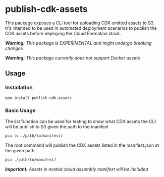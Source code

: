 # publish-cdk-assets

This package exposes a CLI tool for uploading CDK emitted assets to S3. It's intended to be used in automated deployment scenarios to publish the CDK assets before deploying the Cloud Formation stack.

_**Warning:** This package is EXPERIMENTAL and might undergo breaking changes_

_**Warning:** This package currently does not support Docker assets_

## Usage

### Installation

```bash
npm install publish-cdk-assets
```

### Basic Usage

The list function can be used for testing to show what CDK assets the CLI will be publish to S3 given the path to the manifest

```bash
pca ls ./path/to/manifest/
```

The root command will publish the CDK assets listed in the manifest.json at the given path

```bash
pca ./path/to/manifest/
```

_**Important:** Assets in nested cloud assembly manifest will be included_
